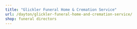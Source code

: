 ```yaml
---
title: "Glickler Funeral Home & Cremation Service"
url: /dayton/glickler-funeral-home-and-cremation-service/
shop: funeral directors
---
```

